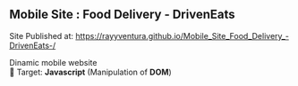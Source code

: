 ## Mobile Site : Food Delivery - DrivenEats

Site Published at: https://rayyventura.github.io/Mobile_Site_Food_Delivery_-DrivenEats-/

Dinamic mobile website </br>
🎯 Target: **Javascript** (Manipulation of **DOM**)
